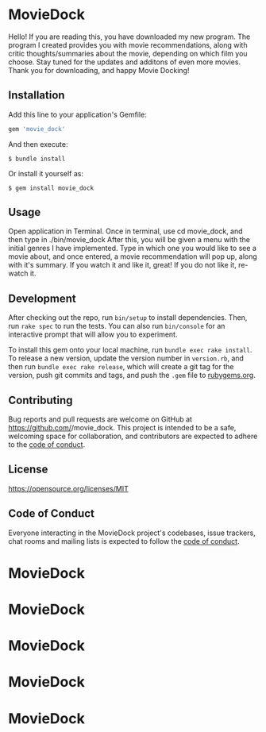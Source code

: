 # MovieDock

Hello! If you are reading this, you have downloaded my new program. The program I created provides you with movie recommendations, along with critic thoughts/summaries about the movie, depending on which film you choose. Stay tuned for the updates and additons of even more movies. Thank you for downloading, and happy Movie Docking!

## Installation

Add this line to your application's Gemfile:

```ruby
gem 'movie_dock'
```

And then execute:

    $ bundle install

Or install it yourself as:

    $ gem install movie_dock

## Usage

Open application in Terminal. Once in terminal, use cd movie_dock, and then type in ./bin/movie_dock
After this, you will be given a menu with the initial genres I have implemented. Type in which one you would like to see a movie about, and once entered, a movie recommendation will pop up, along with it's summary. If you watch it and like it, great! If you do not like it, re-watch it. 

## Development

After checking out the repo, run `bin/setup` to install dependencies. Then, run `rake spec` to run the tests. You can also run `bin/console` for an interactive prompt that will allow you to experiment.

To install this gem onto your local machine, run `bundle exec rake install`. To release a new version, update the version number in `version.rb`, and then run `bundle exec rake release`, which will create a git tag for the version, push git commits and tags, and push the `.gem` file to [rubygems.org](https://rubygems.org).

## Contributing

Bug reports and pull requests are welcome on GitHub at https://github.com/<campatterson4>/movie_dock. This project is intended to be a safe, welcoming space for collaboration, and contributors are expected to adhere to the [code of conduct](https://github.com/<campatterson4>/movie_dock/blob/master/CODE_OF_CONDUCT.md).


## License

https://opensource.org/licenses/MIT

## Code of Conduct

Everyone interacting in the MovieDock project's codebases, issue trackers, chat rooms and mailing lists is expected to follow the [code of conduct](https://github.com/<campatterson4>/movie_dock/blob/master/CODE_OF_CONDUCT.md).
# MovieDock
# MovieDock
# MovieDock
# MovieDock
# MovieDock
